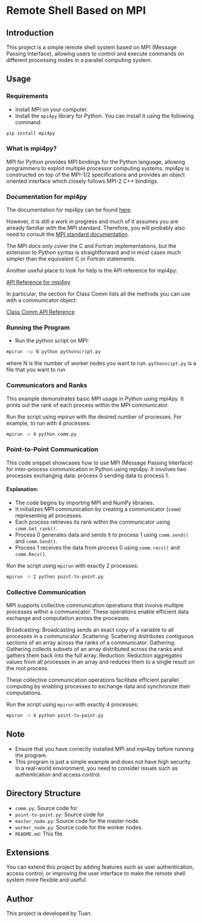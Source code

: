 # Remote Shell Based on MPI

## Introduction
This project is a simple remote shell system based on MPI (Message Passing Interface), allowing users to control and execute commands on different processing nodes in a parallel computing system.

## Usage
### Requirements
- Install MPI on your computer.
- Install the `mpi4py` library for Python. You can install it using the following command:

```bash
pip install mpi4py
```

### What is mpi4py?

MPI for Python provides MPI bindings for the Python language, allowing programmers to exploit multiple processor computing systems. mpi4py is constructed on top of the MPI-1/2 specifications and provides an object oriented interface which closely follows MPI-2 C++ bindings.

### Documentation for mpi4py

The documentation for mpi4py can be found [here](https://mpi4py.scipy.org/).

However, it is still a work in progress and much of it assumes you are already familiar with the MPI standard. Therefore, you will probably also need to consult the [MPI standard documentation](http://mpi-forum.org/docs/).

The MPI docs only cover the C and Fortran implementations, but the extension to Python syntax is straightforward and in most cases much simpler than the equivalent C or Fortran statements.

Another useful place to look for help is the API reference for mpi4py:

[API Reference for mpi4py](https://mpi4py.scipy.org/docs/apiref/mpi4py.MPI-module.html)

In particular, the section for Class Comm lists all the methods you can use with a communicator object:

[Class Comm API Reference](https://mpi4py.scipy.org/docs/apiref/mpi4py.MPI.Comm-class.html)

### Running the Program
- Run the python script on MPI:

```bash
mpirun -np N python pythonscript.py
```

where N is the number of worker nodes you want to run. 
`pythonscipt.py` is a file that you want to run

### Communicators and Ranks
This example demonstrates basic MPI usage in Python using mpi4py. It prints out the rank of each process within the MPI communicator.

Run the script using mpirun with the desired number of processes. For example, to run with 4 processes:

```bash
mpirun -n 4 python comm.py
```

### Point-to-Point Communication
This code snippet showcases how to use MPI (Message Passing Interface) for inter-process communication in Python using mpi4py. It involves two processes exchanging data: process 0 sending data to process 1.
#### Explanation:
- The code begins by importing MPI and NumPy libraries.
- It initializes MPI communication by creating a communicator (`comm`) representing all processes.
- Each process retrieves its rank within the communicator using `comm.Get_rank()`.
- Process 0 generates data and sends it to process 1 using `comm.send()` and `comm.Send()`.
- Process 1 receives the data from process 0 using `comm.recv()` and `comm.Recv()`.

Run the script using `mpirun` with exactly 2 processes:
```bash
mpirun -n 2 python point-to-point.py
```

### Collective Communication
MPI supports collective communication operations that involve multiple processes within a communicator. These operations enable efficient data exchange and computation across the processes.

Broadcasting: Broadcasting sends an exact copy of a variable to all processes in a communicator.
Scattering: Scattering distributes contiguous sections of an array across the ranks of a communicator.
Gathering: Gathering collects subsets of an array distributed across the ranks and gathers them back into the full array.
Reduction: Reduction aggregates values from all processes in an array and reduces them to a single result on the root process.

These collective communication operations facilitate efficient parallel computing by enabling processes to exchange data and synchronize their computations.

Run the script using `mpirun` with exactly 4 processes:
```bash
mpirun -n 4 python point-to-point.py
```


## Note
- Ensure that you have correctly installed MPI and mpi4py before running the program.
- This program is just a simple example and does not have high security. In a real-world environment, you need to consider issues such as authentication and access control.

## Directory Structure
- `comm.py`: Source code for
- `point-to-point.py`: Source code for
- `master_node.py`: Source code for the master node.
- `worker_node.py`: Source code for the worker nodes.
- `README.md`: This file.

## Extensions
You can extend this project by adding features such as user authentication, access control, or improving the user interface to make the remote shell system more flexible and useful.

## Author
This project is developed by Tuan.

